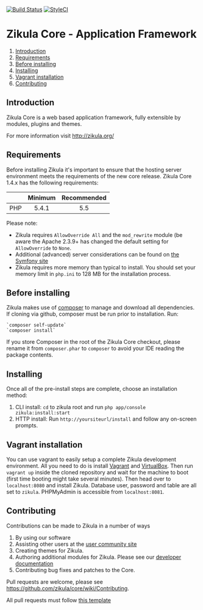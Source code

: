[![Build Status](https://travis-ci.org/zikula/core.svg?branch=1.4)](https://travis-ci.org/zikula/core)
[![StyleCI](https://styleci.io/repos/781544/shield)](https://styleci.io/repos/781544)

Zikula Core - Application Framework
===================================

  1. [Introduction](#introduction)
  2. [Requirements](#requirements)
  3. [Before installing](#beforeinstalling)
  4. [Installing](#installing)
  5. [Vagrant installation](#vagrant)
  6. [Contributing](#contributing)

<a name="introduction"></a>
Introduction
------------

Zikula Core is a web based application framework, fully extensible by modules, plugins and themes.

For more information visit http://zikula.org/


<a name="requirements"></a>
Requirements
------------
Before installing Zikula it's important to ensure that the hosting server environment meets the requirements
of the new core release. Zikula Core 1.4.x has the following requirements:

|               | Minimum       | Recommended  |
| ------------- |:-------------:| :-----------:|
| PHP           | 5.4.1         | 5.5          |


Please note:

 - Zikula requires `AllowOverride All` and the `mod_rewrite` module (be aware the Apache 2.3.9+ has changed
   the default setting for `AllowOverride` to `None`.
 - Additional (advanced) server considerations can be found on
   [the Symfony site](http://symfony.com/doc/current/cookbook/configuration/web_server_configuration.html)
 - Zikula requires more memory than typical to install. You should set your memory limit in `php.ini` to 128 MB for the
   installation process.


<a name="beforeinstalling"></a>
Before installing
-----------------

Zikula makes use of [composer](http://getcomposer.org/) to manage and download all dependencies.
If cloning via github, composer must be run prior to installation. Run:

    `composer self-update`
    `composer install`

If you store Composer in the root of the Zikula Core checkout, please rename it from `composer.phar` to `composer`
to avoid your IDE reading the package contents.


<a name="installing"></a>
Installing
----------
Once all of the pre-install steps are complete, choose an installation method:

  1) CLI install: `cd` to zikula root and run `php app/console zikula:install:start`
  2) HTTP install: Run `http://yoursiteurl/install` and follow any on-screen prompts.

<a name="vagrant"></a>
Vagrant installation
--------------------
You can use vagrant to easily setup a complete Zikula development environment.
All you need to do is install [Vagrant](https://vagrantup.com) and
[VirtualBox](https://www.virtualbox.org/). Then run `vagrant up` inside the
cloned repository and wait for the machine to boot (first time booting might
take several minutes). Then head over to `localhost:8080` and install Zikula.
Database user, password and table are all set to `zikula`. PHPMyAdmin is
accessible from `localhost:8081`.

<a name="contributing"></a>
Contributing
------------

Contributions can be made to Zikula in a number of ways

  1. By using our software
  2. Assisting other users at the [user community site](http://zikula.org/forum/)
  3. Creating themes for Zikula.
  4. Authoring additional modules for Zikula. Please see our [developer documentation](https://github.com/zikula/core/tree/1.4/src/docs/en/dev)
  5. Contributing bug fixes and patches to the Core.

Pull requests are welcome, please see https://github.com/zikula/core/wiki/Contributing.

All pull requests must follow [this template](https://github.com/zikula/core/wiki/Contributing#pull-request-template)
